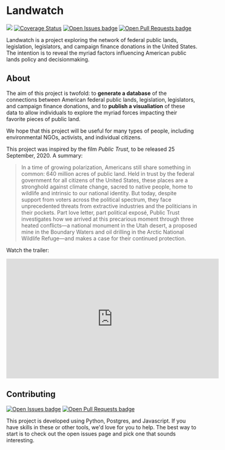 # Landwatch

[![](https://img.shields.io/travis/acannistra/landwatch?style=flat-square)](https://travis-ci.org/github/acannistra/landwatch) [![Coverage Status](https://img.shields.io/coveralls/github/acannistra/landwatch?style=flat-square)](https://coveralls.io/github/acannistra/landwatch)
[![Open Issues badge](https://img.shields.io/github/issues-raw/acannistra/landwatch?color=00A676&style=flat-square)](https://github.com/acannistra/landwatch/issues)
[![Open Pull Requests badge](https://img.shields.io/github/issues-pr-raw/acannistra/landwatch?color=00A676&style=flat-square)](https://github.com/acannistra/landwatch/pulls)




Landwatch is a project exploring the network of federal public lands, legislation, legislators, and campaign finance donations in the United States. The intention is to reveal the myriad factors influencing American public lands policy and decisionmaking.

## About

The aim of this project is twofold: to __generate a database__ of the connections between American federal public lands, legislation, legislators, and campaign finance donations, and to __publish a visualiation__ of these data to allow individuals to explore the myriad forces impacting their favorite pieces of public land.

We hope that this project will be useful for many types of people, including environmental NGOs, activists, and individual citizens.



This project was inspired by the film _Public Trust_, to be released 25 September, 2020. A summary:

> In a time of growing polarization, Americans still share something in common: 640 million acres of public land. Held in trust by the federal government for all citizens of the United States, these places are a stronghold against climate change, sacred to native people, home to wildlife and intrinsic to our national identity. But today, despite support from voters across the political spectrum, they face unprecedented threats from extractive industries and the politicians in their pockets. Part love letter, part political exposé, Public Trust investigates how we arrived at this precarious moment through three heated conflicts—a national monument in the Utah desert, a proposed mine in the Boundary Waters and oil drilling in the Arctic National Wildlife Refuge—and makes a case for their continued protection.

 Watch the trailer:
<iframe width="560" height="315" src="https://www.youtube-nocookie.com/embed/v59R37i-CIU?controls=0" frameborder="0" allow="accelerometer; autoplay; encrypted-media; gyroscope; picture-in-picture" allowfullscreen></iframe>

## Contributing
[![Open Issues badge](https://img.shields.io/github/issues-raw/acannistra/landwatch?color=00A676&style=flat-square)](https://github.com/acannistra/landwatch/issues)
[![Open Pull Requests badge](https://img.shields.io/github/issues-pr-raw/acannistra/landwatch?color=00A676&style=flat-square)](https://github.com/acannistra/landwatch/pulls)

This project is developed using Python, Postgres, and Javascript. If you have skills in these or other tools, we'd love for you to help. The best way to start is to check out the open issues page and pick one that sounds interesting.
